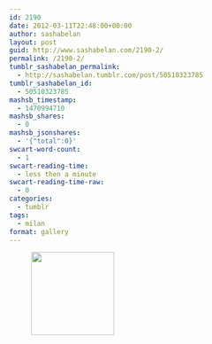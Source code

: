 ```yaml
---
id: 2190
date: 2012-03-11T22:48:00+00:00
author: sashabelan
layout: post
guid: http://www.sashabelan.com/2190-2/
permalink: /2190-2/
tumblr_sashabelan_permalink:
  - http://sashabelan.tumblr.com/post/50510323785
tumblr_sashabelan_id:
  - 50510323785
mashsb_timestamp:
  - 1470994710
mashsb_shares:
  - 0
mashsb_jsonshares:
  - '{"total":0}'
swcart-word-count:
  - 1
swcart-reading-time:
  - less then a minute
swcart-reading-time-raw:
  - 0
categories:
  - tumblr
tags:
  - milan
format: gallery
---
```

<div id='gallery-156' class='gallery galleryid-2190 gallery-columns-3 gallery-size-thumbnail'>
  <figure class='gallery-item'> 
  
  <div class='gallery-icon portrait'>
    <a href='http://www.sashabelan.ru/2190-2/attachment/2191/'><img width="150" height="150" src="http://www.sashabelan.ru/wp-content/uploads/2012/03/tumblr_mmus93O69Q1qarj97o1_1280-150x150.jpg" class="attachment-thumbnail size-thumbnail" alt="" /></a>
  </div></figure>
</div>